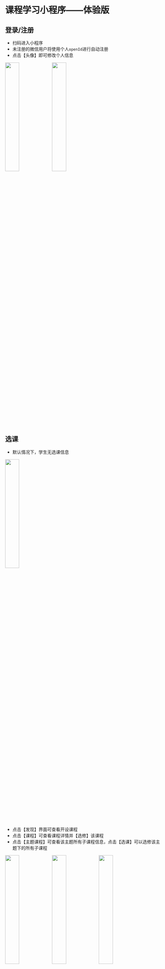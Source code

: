 # 课程学习小程序——体验版

## 登录/注册

* 扫码进入小程序
* 未注册的微信用户将使用个人`openId`进行自动注册
* 点击【头像】即可修改个人信息

<img src="http://fitymistudio.cn/assets/%E4%B8%AA%E4%BA%BA%E4%BF%A1%E6%81%AF1.png" width="30%"/><img src="http://fitymistudio.cn/assets/%E4%BF%AE%E6%94%B9%E4%B8%AA%E4%BA%BA%E4%BF%A1%E6%81%AF.png" width="30%"/>

## 选课

* 默认情况下，学生无选课信息
<img src="http://fitymistudio.cn/assets/%E5%AD%A6%E4%B9%A0%E7%95%8C%E9%9D%A2_empty.png" width="30%"/>

* 点击【发现】界面可查看开设课程
* 点击【课程】可查看课程详情并【选修】该课程
* 点击【主题课程】可查看该主题所有子课程信息，点击【选课】可以选修该主题下的所有子课程


<img src="http://fitymistudio.cn/assets/%E5%8F%91%E7%8E%B0%E8%AF%BE%E7%A8%8B.png" width="30%"/><img src="http://fitymistudio.cn/assets/%E8%AF%BE%E7%A8%8B%E8%AF%A6%E6%83%851.png" width="30%"/><img src="http://fitymistudio.cn/assets/%E4%B8%BB%E9%A2%98%E8%AF%BE%E7%A8%8B.png" width="30%"/>

## 学习

* 点击任意一门已选修课程，可查看对应学习进度
* 只有完成最新小节测试，才可进行下一小节学习
* 学习期间，可复习任意已完成的小节

<img src="http://fitymistudio.cn/assets/%E5%AD%A6%E4%B9%A0%E7%95%8C%E9%9D%A22.png" width="30%"/><img src="http://fitymistudio.cn/assets/%E5%AD%A6%E4%B9%A0%E8%BF%9B%E5%BA%A6.png" width="30%"/>

* 点击屏幕空白处加载知识点
* 学习完成所有知识点即可进行小节测试

<img src="http://fitymistudio.cn/assets/%E5%AD%A6%E4%B9%A0%E7%9F%A5%E8%AF%86%E7%82%B9.png" width="30%"/><img src="http://fitymistudio.cn/assets/%E8%BF%9B%E8%A1%8C%E5%B0%8F%E8%8A%82%E6%B5%8B%E8%AF%95.png" width="30%"/>

* 只有完成所有题目才可提交测试
* 提交成功后可重新进入查看题目解析

<img src="http://fitymistudio.cn/assets/%E5%B0%8F%E8%8A%82%E6%B5%8B%E8%AF%95.png" width="30%"/><img src="http://fitymistudio.cn/assets/%E5%B0%8F%E8%8A%82%E6%B5%8B%E8%AF%95_%E6%9C%AA%E5%AE%8C%E6%88%90.png" width="30%"/><img src="http://fitymistudio.cn/assets/%E5%B0%8F%E8%8A%82%E6%B5%8B%E8%AF%95_%E7%AD%94%E6%A1%88%E8%A7%A3%E6%9E%90.png" width="30%"/>

* 学习完成所有章节可获得该课程学分
* 在个人信息界面可查看学分信息

<img src="http://fitymistudio.cn/assets/%E5%AD%A6%E4%B9%A0%E5%AE%8C%E6%88%90.png" width="30%"/><img src="http://fitymistudio.cn/assets/%E4%B8%AA%E4%BA%BA%E4%BF%A1%E6%81%AF2.png" width="30%"/>


## 收藏/笔记
学生可以收藏课程、章节、小节以及知识点，可以对课程、章节、小节以及知识点做笔记。

* 在小节学习界面点击知识点（点击空白处是加载新知识点）
* 选择【笔记】或【收藏】

<img src="http://fitymistudio.cn/assets/%E6%96%B0%E5%A2%9E%E7%AC%94%E8%AE%B0%E6%88%96%E6%94%B6%E8%97%8F.png" width="30%"/>

### 笔记

* 选择【笔记】功能，对选择的信息（知识点、小节、章节、课程）做笔记
* 输入笔记并提交

<img src="http://fitymistudio.cn/assets/%E6%B7%BB%E5%8A%A0%E7%AC%94%E8%AE%B0.png" width="30%"/>

* 在个人信息界面选择【我的笔记】查看所有笔记
* 点击【修改按钮】可修改笔记内容
* 点击【删除按钮】可删除该笔记

<img src="http://fitymistudio.cn/assets/%E4%B8%AA%E4%BA%BA%E4%BF%A1%E6%81%AF2.png" width="30%"/><img src="http://fitymistudio.cn/assets/%E6%88%91%E7%9A%84%E7%AC%94%E8%AE%B0.png" width="30%"/>

### 收藏
* 选择【收藏】功能，收藏对应的知识点、小节、章节、课程

<img src="http://fitymistudio.cn/assets/%E6%94%B6%E8%97%8F%E7%9F%A5%E8%AF%86%E7%82%B9.png" width="30%"/>

* 在个人信息界面选择【我的收藏】查看所有收藏
* 点击【删除按钮】可取消收藏

<img src="http://fitymistudio.cn/assets/%E4%B8%AA%E4%BA%BA%E4%BF%A1%E6%81%AF2.png" width="30%"/><img src="http://fitymistudio.cn/assets/%E6%88%91%E7%9A%84%E6%94%B6%E8%97%8F.png" width="30%"/>


